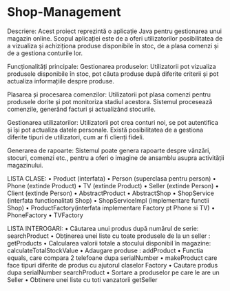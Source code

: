 # Shop-Management
Descriere:
Acest proiect reprezintă o aplicație Java pentru gestionarea unui magazin online. Scopul aplicației este de a oferi utilizatorilor posibilitatea de a vizualiza și achiziționa produse disponibile în stoc, de a plasa comenzi și de a gestiona conturile lor.

Funcționalități principale:
Gestionarea produselor: Utilizatorii pot vizualiza produsele disponibile în stoc, pot căuta produse după diferite criterii și pot actualiza informațiile despre produse.

Plasarea și procesarea comenzilor: Utilizatorii pot plasa comenzi pentru produsele dorite și pot monitoriza stadiul acestora. Sistemul procesează comenzile, generând facturi și actualizând stocurile.

Gestionarea utilizatorilor: Utilizatorii pot crea conturi noi, se pot autentifica și își pot actualiza datele personale. Există posibilitatea de a gestiona diferite tipuri de utilizatori, cum ar fi clienți fideli.

Generarea de rapoarte: Sistemul poate genera rapoarte despre vânzări, stocuri, comenzi etc., pentru a oferi o imagine de ansamblu asupra activității magazinului.

LISTA CLASE:
•	Product (interfata)
•	Person (superclasa pentru person)
•	Phone (extinde Product)
•	TV (extinde Product)
•	Seller (extinde Person)
•	Client (extinde Person)
•	AbstractProduct
•	AbstractShop
•	ShopService (interfata functionalitati Shop)
•	ShopServiceImpl (implementare functii Shop)
•	ProductFactory(interfata implementare Factory pt Phone si TV)
•	PhoneFactory
•	TVFactory



LISTA INTEROGARI:
•	Căutarea unui produs după numărul de serie: searchProduct
•	Obținerea unei liste cu toate produsele de la un seller : getProducts
•	Calcularea valorii totale a stocului disponibil în magazine: calculateTotalStockValue
•	Adaugare produse : addProduct
•	Functia equals, care compara 2 telefoane dupa serialNumber
•	makeProduct care face tipuri diferite de produs cu ajutorul claselor Factory
•	Cautare produs dupa serialNumber searchProduct
•	Sortare a produselor pe care le are un Seller
•	Obtinere unei liste cu toti vanzatorii getSeller
